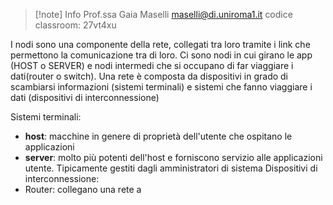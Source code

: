 >[!note] Info
>Prof.ssa Gaia Maselli
>maselli@di.uniroma1.it
>codice classroom: 27vt4xu

I nodi sono una componente della rete, collegati tra loro tramite i link che permettono la comunicazione tra di loro. Ci sono nodi in cui girano le app (HOST o SERVER) e nodi intermedi  che si occupano di far viaggiare i dati(router o switch).
Una rete è composta da dispositivi in grado di scambiarsi informazioni (sistemi terminali) e sistemi che fanno viaggiare i dati (dispositivi di interconnessione)

Sistemi terminali:
- **host**: macchine in genere di proprietà dell'utente che ospitano le applicazioni
- **server**: molto più potenti dell'host e forniscono servizio alle applicazioni utente. Tipicamente gestiti dagli amministratori di sistema
Dispositivi di interconnessione:
- Router: collegano una rete a